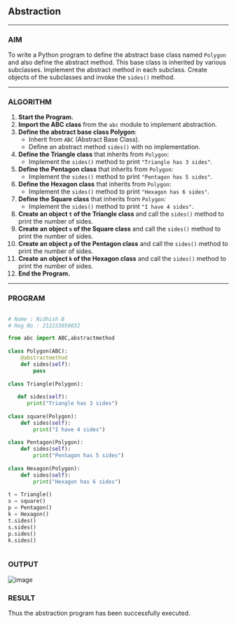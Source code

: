 ## Abstraction

---

### AIM  
To write a Python program to define the abstract base class named `Polygon` and also define the abstract method. This base class is inherited by various subclasses. Implement the abstract method in each subclass. Create objects of the subclasses and invoke the `sides()` method.

---

### ALGORITHM

1. **Start the Program.**
2. **Import the ABC class** from the `abc` module to implement abstraction.
3. **Define the abstract base class Polygon**:
   - Inherit from `ABC` (Abstract Base Class).
   - Define an abstract method `sides()` with no implementation.
4. **Define the Triangle class** that inherits from `Polygon`:
   - Implement the `sides()` method to print `"Triangle has 3 sides"`.
5. **Define the Pentagon class** that inherits from `Polygon`:
   - Implement the `sides()` method to print `"Pentagon has 5 sides"`.
6. **Define the Hexagon class** that inherits from `Polygon`:
   - Implement the `sides()` method to print `"Hexagon has 6 sides"`.
7. **Define the Square class** that inherits from `Polygon`:
   - Implement the `sides()` method to print `"I have 4 sides"`.
8. **Create an object `t` of the Triangle class** and call the `sides()` method to print the number of sides.
9. **Create an object `s` of the Square class** and call the `sides()` method to print the number of sides.
10. **Create an object `p` of the Pentagon class** and call the `sides()` method to print the number of sides.
11. **Create an object `k` of the Hexagon class** and call the `sides()` method to print the number of sides.
12. **End the Program.**

---

### PROGRAM

```python

# Name : Nidhish B
# Reg No : 212223050032

from abc import ABC,abstractmethod
  
class Polygon(ABC):
    @abstractmethod
    def sides(self):
        pass  
  
class Triangle(Polygon):   
  
   def sides(self):   
      print("Triangle has 3 sides") 
      
class square(Polygon): 
    def sides(self):
        print("I have 4 sides")
  
class Pentagon(Polygon):
    def sides(self):
        print("Pentagon has 5 sides")
    
class Hexagon(Polygon):
    def sides(self):
        print("Hexagon has 6 sides")
        
t = Triangle()
s = square()   
p = Pentagon()
k = Hexagon()
t.sides()
s.sides()
p.sides()
k.sides()



```

### OUTPUT

![image](https://github.com/user-attachments/assets/472c8843-d805-49df-8991-32f35ef5e87d)

### RESULT

Thus the abstraction program has been successfully executed.
